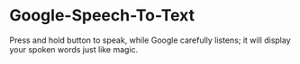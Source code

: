 # Google-Speech-To-Text
Press and hold button to speak, while Google carefully listens; it will display your spoken words just like magic.
